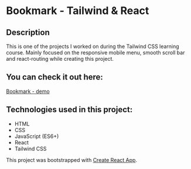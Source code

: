 # Bookmark - Tailwind & React

## Description

This is one of the projects I worked on during the Tailwind CSS learning course. Mainly focused on the responsive mobile menu, smooth scroll bar and react-routing while creating this project.

## You can check it out here:
[Bookmark - demo](https://saneckaa.github.io/bookmark-manager-react-tailwind/)

## Technologies used in this project:
- HTML
- CSS
- JavaScript (ES6+)
- React
- Tailwind CSS

This project was bootstrapped with [Create React App](https://github.com/facebook/create-react-app).
